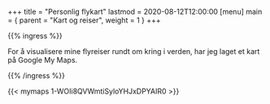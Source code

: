 +++
title = "Personlig flykart"
lastmod = 2020-08-12T12:00:00
[menu]
main = { parent = "Kart og reiser", weight = 1 }
+++

{{% ingress %}}

For å visualisere mine flyreiser rundt om kring i verden, har jeg laget et kart på Google My Maps.

{{% /ingress %}}

{{< mymaps 1-WOIi8QVWmtiSyloYHJxDPYAIR0 >}}
